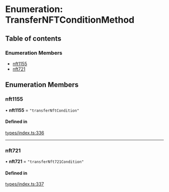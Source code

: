 # Enumeration: TransferNFTConditionMethod

## Table of contents

### Enumeration Members

- [nft1155](TransferNFTConditionMethod.md#nft1155)
- [nft721](TransferNFTConditionMethod.md#nft721)

## Enumeration Members

### nft1155

• **nft1155** = ``"transferNftCondition"``

#### Defined in

[types/index.ts:336](https://github.com/nevermined-io/components-catalog/blob/b886bce/catalog/src/types/index.ts#L336)

___

### nft721

• **nft721** = ``"transferNft721Condition"``

#### Defined in

[types/index.ts:337](https://github.com/nevermined-io/components-catalog/blob/b886bce/catalog/src/types/index.ts#L337)
